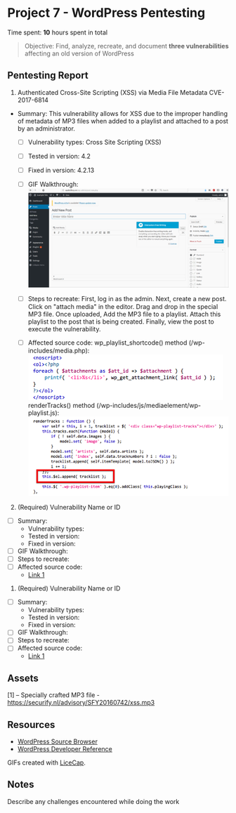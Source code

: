 # Project 7 - WordPress Pentesting

Time spent: **10** hours spent in total

> Objective: Find, analyze, recreate, and document **three vulnerabilities** affecting an old version of WordPress

## Pentesting Report

1. Authenticated Cross-Site Scripting (XSS) via Media File Metadata CVE-2017-6814
- Summary: This vulnerability allows for XSS due to the improper handling of metadata of MP3 files when added to a playlist and attached to a post by an administrator.

    - [ ] Vulnerability types: Cross Site Scripting (XSS)
    
    - [ ] Tested in version: 4.2
    
    - [ ] Fixed in version: 4.2.13
    
    - [ ] GIF Walkthrough: ![alt text](https://github.com/WickedElectronics/Secure-Software-Engineering/blob/Week-7/mp3%20xss.gif "MP3 XSS Vulnerability")
    
  - [ ] Steps to recreate: First, log in as the admin. Next, create a new post. Click on "attach media" in the editor. Drag and drop in the special MP3 file. Once uploaded, Add the MP3 file to a playlist. Attach this playlist to the post that is being created. Finally, view the post to execute the vulnerability.
			
  - [ ] Affected source code: wp_playlist_shortcode() method (/wp-includes/media.php): ![alt text](https://github.com/WickedElectronics/Secure-Software-Engineering/blob/Week-7/mp3%20code1.png "MP3 XSS Vulnerability 1")
  renderTracks() method (/wp-includes/js/mediaelement/wp-playlist.js): ![alt text](https://github.com/WickedElectronics/Secure-Software-Engineering/blob/Week-7/mp3%20code2.png "MP3 XSS Vulnerability 2")
 
 

2. (Required) Vulnerability Name or ID
  - [ ] Summary: 
    - Vulnerability types:
    - Tested in version:
    - Fixed in version: 
  - [ ] GIF Walkthrough: 
  - [ ] Steps to recreate: 
  - [ ] Affected source code:
    - [Link 1](https://core.trac.wordpress.org/browser/tags/version/src/source_file.php)
1. (Required) Vulnerability Name or ID
  - [ ] Summary: 
    - Vulnerability types:
    - Tested in version:
    - Fixed in version: 
  - [ ] GIF Walkthrough: 
  - [ ] Steps to recreate: 
  - [ ] Affected source code:
    - [Link 1](https://core.trac.wordpress.org/browser/tags/version/src/source_file.php)

## Assets

[1] – Specially crafted MP3 file - https://securify.nl/advisory/SFY20160742/xss.mp3

## Resources

- [WordPress Source Browser](https://core.trac.wordpress.org/browser/)
- [WordPress Developer Reference](https://developer.wordpress.org/reference/)

GIFs created with [LiceCap](http://www.cockos.com/licecap/).

## Notes

Describe any challenges encountered while doing the work

